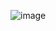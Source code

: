 ![image](https://github.com/TarekGawish1/project_three/assets/165809936/7b4ca7a6-c6a6-4488-9934-e776becf4309)
